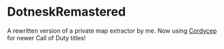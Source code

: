 # DotneskRemastered

A rewritten version of a private map extractor by me. Now using [Cordycep](https://github.com/Scobalula/Cordycep) for newer Call of Duty titles!